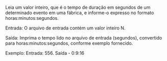 Leia um valor inteiro, que é o tempo de duração em segundos de um determinado evento em uma fábrica, e informe-o expresso no formato horas:minutos:segundos.

Entrada: O arquivo de entrada contém um valor inteiro N.

Saída: Imprima o tempo lido no arquivo de entrada (segundos), convertido para horas:minutos:segundos, conforme exemplo fornecido. 

Exemplo: Entrada: 556. Saída - 0:9:16